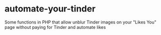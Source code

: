 # automate-your-tinder
Some functions in PHP that allow unblur Tinder images on your "Likes You" page without paying for Tinder and automate likes

